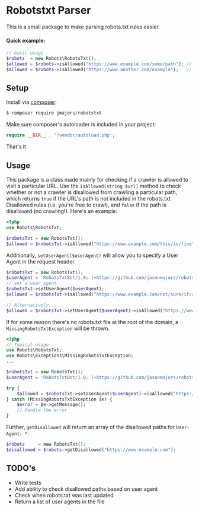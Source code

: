 # Robotstxt Parser
This is a small package to make parsing robots.txt rules easier.
#### Quick example:
```php
// basic usage
$robots  = new Robots\RobotsTxt();
$allowed = $robots->isAllowed("https://www.example.com/some/path"); // true
$allowed = $robots->isAllowed("https://www.another.com/example");   // false
```
## Setup
Install via [composer](https://getcomposer.org/):
```sh
$ composer require jmajors/robotstxt
```
Make sure composer's autoloader is included in your project:
```php
require __DIR__ . '/vendor/autoload.php';
```
That's it.

## Usage
This package is a class made mainly for checking if a crawler is allowed to visit a particular URL. Use the `isAllowed(string $url)` method to check whether or not a crawler is disallowed from crawling a particular path, which returns `true` if the URL's path is not included in the robots.txt Disallowed rules (i.e. you're free to crawl), and `false` if the path is disallowed (no crawling!).
Here's an example:

```php
<?php
use Robots\RobotsTxt;

$robotsTxt = new RobotsTxt();
$allowed = $robotsTxt->isAllowed("https://www.example.com/this/is/fine"); // returns true
```
Additionally, `setUserAgent($userAgent)` will allow you to specify a User Agent in the request header.
```php
$robotsTxt = new RobotsTxt();
$userAgent = 'RobotsTxtBot/1.0; (+https://github.com/jasonmajors/robotstxt)';
// set a user agent
$robotsTxt->setUserAgent($userAgent);
$allowed = $robotsTxt->isAllowed("https://www.example.com/not/sure/if/allowed");

// Alternatively...
$allowed = $robotsTxt->setUserAgent($userAgent)->isAllowed("https://www.someplace.com/a/path");
```
If for some reason there's no robots.txt file at the root of the domain, a `MissingRobotsTxtException` will be thrown.
```php
<?php
// Typical usage
use Robots\RobotsTxt;
use Robots\Exceptions\MissingRobotsTxtException;
...

$robotsTxt = new RobotsTxt();
$userAgent = 'RobotsTxtBot/1.0; (+https://github.com/jasonmajors/robotstxt)';

try {
    $allowed = $robotsTxt->setUserAgent($userAgent)->isAllowed("https://www.example.com/some/path");
} catch (MissingRobotsTxtException $e) {
    $error = $e->getMessage();
    // Handle the error
}
```
Further, `getDisallowed` will return an array of the disallowed paths for `User-Agent: *`:
```php
$robots     = new RobotsTxt();
$disallowed = $robots->getDisallowed("https://www.example.com");
```
## TODO's
 - Write tests
 - Add ability to check disallowed paths based on user agent
 - Check when robots.txt was last updated
 - Return a list of user agents in the file


